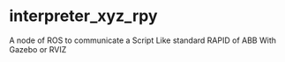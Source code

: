 # interpreter_xyz_rpy
A node of ROS to communicate a Script Like standard RAPID of ABB With Gazebo or RVIZ
